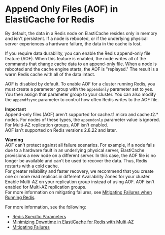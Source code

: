 # Append Only Files \(AOF\) in ElastiCache for Redis<a name="RedisAOF"></a>

By default, the data in a Redis node on ElastiCache resides only in memory and isn't persistent\. If a node is rebooted, or if the underlying physical server experiences a hardware failure, the data in the cache is lost\.

If you require data durability, you can enable the Redis append\-only file feature \(AOF\)\. When this feature is enabled, the node writes all of the commands that change cache data to an append\-only file\. When a node is rebooted and the cache engine starts, the AOF is "replayed\." The result is a warm Redis cache with all of the data intact\.

AOF is disabled by default\. To enable AOF for a cluster running Redis, you must create a parameter group with the `appendonly` parameter set to yes\. You then assign that parameter group to your cluster\. You can also modify the `appendfsync` parameter to control how often Redis writes to the AOF file\.

**Important**  
Append\-only files \(AOF\) aren't supported for cache\.t1\.micro and cache\.t2\.\* nodes\. For nodes of these types, the `appendonly` parameter value is ignored\.  
For Multi\-AZ replication groups, AOF isn't enabled\.  
AOF isn't supported on Redis versions 2\.8\.22 and later\.

**Warning**  
AOF can't protect against all failure scenarios\. For example, if a node fails due to a hardware fault in an underlying physical server, ElastiCache provisions a new node on a different server\. In this case, the AOF file is no longer be available and can't be used to recover the data\. Thus, Redis restarts with a cold cache\.  
For greater reliability and faster recovery, we recommend that you create one or more read replicas in different Availability Zones for your cluster\. Enable Multi\-AZ on your replication group instead of using AOF\. AOF isn't enabled for Multi\-AZ replication groups\.  
For more information on mitigating failures, see [Mitigating Failures when Running Redis](FaultTolerance.md#FaultTolerance.Redis)\.

For more information, see the following:
+ [Redis Specific Parameters](ParameterGroups.Redis.md)
+ [Minimizing Downtime in ElastiCache for Redis with Multi\-AZ](AutoFailover.md)
+ [Mitigating Failures](FaultTolerance.md)